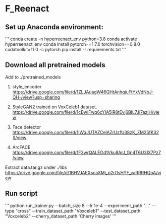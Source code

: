 # F_Reenact
## Set up Anaconda environment:

'''
conda create -n hyperreenact_env python=3.8
conda activate hyperreenact_env
conda install pytorch==1.7.0 torchvision==0.8.0 cudatoolkit=11.0 -c pytorch
pip install -r requirements.txt
'''

## Download all pretrained models
Add to ./pretrained_models

1) style_encoder https://drive.google.com/file/d/1ZLJAuagW46QHtAnhqiuFtYxVdNbJ-QH-/view?usp=sharing

2) StyleGAN2 trained on VoxCeleb1 dataset. https://drive.google.com/file/d/1cBwIFwq6cYIA5iR8tEvj6BIL7Ji7azIH/view

3) Face detector https://drive.google.com/file/d/1IWqJUTAZCelAZrUzfU38zK_ZM25fK32S/view

4) ArcFACE https://drive.google.com/file/d/1F3wrQALEOd1Vku8ArJ_Gn4T6U3IX7Pz7/view

Extract data.tar.gz under  ./libs https://drive.google.com/file/d/1BHVJAEXscaXMj_p2rOsHYF_vaRRRHQbA/view


## Run script
'''
python run_trainer.py  --batch_size 8 --lr 1e-4  --experiment_path "..." --type "cross"  --train_dataset_path  "Voxceleb1" --test_dataset_path  "Voxceleb2" --cherry_dataset_path  'Cherry images' 
'''
